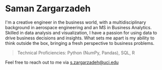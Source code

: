 # Saman Zargarzadeh
I'm a creative engineer in the business world, with a multidisciplinary background in aerospace engineering and an MS in Business Analytics. Skilled in data analysis and visualization, I have a passion for using data to drive business decisions and insights. What sets me apart is my ability to think outside the box, bringing a fresh perspective to business problems. 

> Technical Proficiencies: Python (NumPy, Pandas), SQL, R

Feel free to reach out to me via s.zargarzadeh@uci.edu
